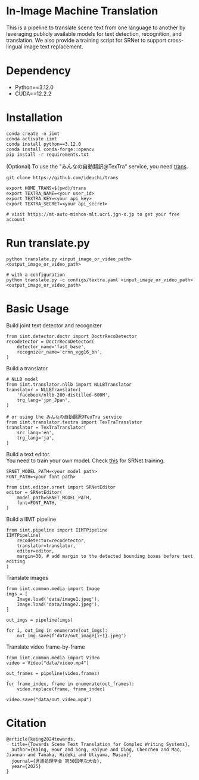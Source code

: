 # In-Image Machine Translation
This is a pipeline to translate scene text from one language to another by leveraging publicly available models for text detection, recognition, and translation. We also provide a training script for SRNet to support cross-lingual image text replacement.

# Dependency
- Python==3.12.0
- CUDA==12.2.2

# Installation
```
conda create -n iimt
conda activate iimt
conda install python==3.12.0
conda install conda-forge::opencv
pip install -r requirements.txt
```

(Optional) To use the "みんなの自動翻訳@TexTra" service, you need [trans](https://github.com/ideuchi/trans).
```
git clone https://github.com/ideuchi/trans

export HOME_TRANS=$(pwd)/trans
export TEXTRA_NAME=<your user_id>
export TEXTRA_KEY=<your api_key>
export TEXTRA_SECRET=<your api_secret>

# visit https://mt-auto-minhon-mlt.ucri.jgn-x.jp to get your free account
```

# Run translate.py
```
python translate.py <input_image_or_video_path> <output_image_or_video_path>

# with a configuration
python translate.py -c configs/textra.yaml <input_image_or_video_path> <output_image_or_video_path>
```

# Basic Usage
Build joint text detector and recognizer
```
from iimt.detector.doctr import DoctrRecoDetector
recodetector = DoctrRecoDetector(
    detector_name='fast_base',
    recognizer_name='crnn_vgg16_bn',
)
```

Build a translator
```
# NLLB model
from iimt.translator.nllb import NLLBTranslator
translator = NLLBTranslator(
    'facebook/nllb-200-distilled-600M',
    trg_lang='jpn_Jpan',
)

# or using the みんなの自動翻訳@TexTra service
from iimt.translator.textra import TexTraTranslator
translator = TexTraTranslator(
    src_lang='en',
    trg_lang='ja',
)
```

Build a text editor.\
You need to train your own model. Check [this](srnet/README.md) for SRNet training.
```
SRNET_MODEL_PATH=<your model path>
FONT_PATH=<your font path>

from iimt.editor.srnet import SRNetEditor
editor = SRNetEditor(
    model_path=SRNET_MODEL_PATH,
    font=FONT_PATH,
)
```

Build a IIMT pipeline
```
from iimt.pipeline import IIMTPipeline
IIMTPipeline(
    recodetector=recodetector,
    translator=translator,
    editor=editor,
    margin=30, # add margin to the detected bounding boxes before text editing
)
```

Translate images
```
from iimt.common.media import Image
imgs = [
    Image.load('data/image1.jpeg'),
    Image.load('data/image2.jpeg'),
]

out_imgs = pipeline(imgs)

for i, out_img in enumerate(out_imgs):
    out_img.save(f'data/out_image{i+1}.jpeg')
```

Translate video frame-by-frame
```
from iimt.common.media import Video
video = Video("data/video.mp4")

out_frames = pipeline(video.frames)

for frame_index, frame in enumerate(out_frames):
    video.replace(frame, frame_index)

video.save("data/out_video.mp4")
```

# Citation
```
@article{kaing2024towards,
  title={Towards Scene Text Translation for Complex Writing Systems},
  author={Kaing, Hour and Song, Haiyue and Ding, Chenchen and Mao, Jiannan and Tanaka, Hideki and Utiyama, Masao},
  journal={言語処理学会 第30回年次大会},
  year={2025}
}
```

